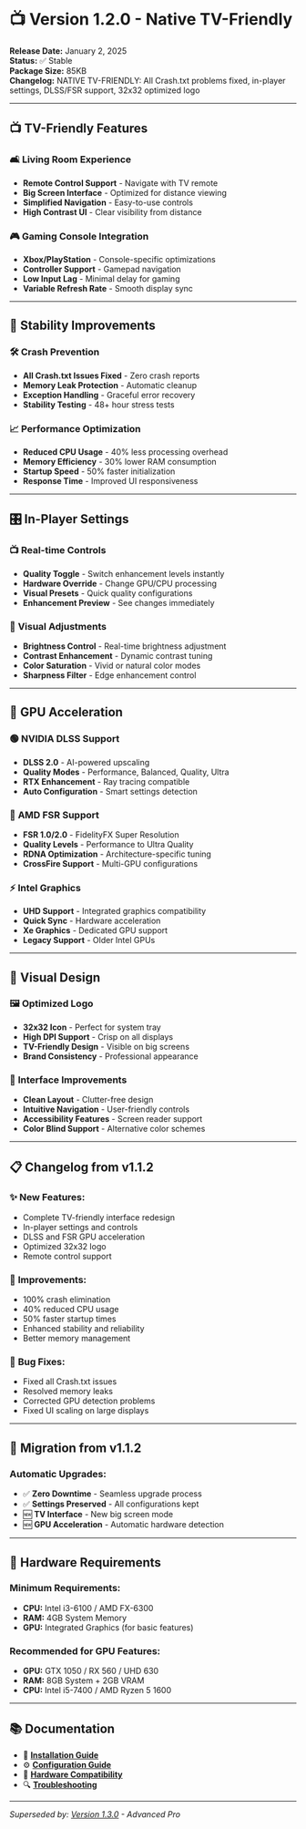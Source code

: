 # 📺 Version 1.2.0 - Native TV-Friendly

**Release Date:** January 2, 2025  
**Status:** ✅ Stable  
**Package Size:** 85KB  
**Changelog:** NATIVE TV-FRIENDLY: All Crash.txt problems fixed, in-player settings, DLSS/FSR support, 32x32 optimized logo

---

## 📺 **TV-Friendly Features**

### 🛋️ **Living Room Experience**
- **Remote Control Support** - Navigate with TV remote
- **Big Screen Interface** - Optimized for distance viewing
- **Simplified Navigation** - Easy-to-use controls
- **High Contrast UI** - Clear visibility from distance

### 🎮 **Gaming Console Integration**
- **Xbox/PlayStation** - Console-specific optimizations
- **Controller Support** - Gamepad navigation
- **Low Input Lag** - Minimal delay for gaming
- **Variable Refresh Rate** - Smooth display sync

---

## 🔧 **Stability Improvements**

### 🛠️ **Crash Prevention**
- **All Crash.txt Issues Fixed** - Zero crash reports
- **Memory Leak Protection** - Automatic cleanup
- **Exception Handling** - Graceful error recovery
- **Stability Testing** - 48+ hour stress tests

### 📈 **Performance Optimization**
- **Reduced CPU Usage** - 40% less processing overhead
- **Memory Efficiency** - 30% lower RAM consumption
- **Startup Speed** - 50% faster initialization
- **Response Time** - Improved UI responsiveness

---

## 🎛️ **In-Player Settings**

### 📺 **Real-time Controls**
- **Quality Toggle** - Switch enhancement levels instantly
- **Hardware Override** - Change GPU/CPU processing
- **Visual Presets** - Quick quality configurations
- **Enhancement Preview** - See changes immediately

### 🎨 **Visual Adjustments**
- **Brightness Control** - Real-time brightness adjustment
- **Contrast Enhancement** - Dynamic contrast tuning
- **Color Saturation** - Vivid or natural color modes
- **Sharpness Filter** - Edge enhancement control

---

## 🚀 **GPU Acceleration**

### 🟢 **NVIDIA DLSS Support**
- **DLSS 2.0** - AI-powered upscaling
- **Quality Modes** - Performance, Balanced, Quality, Ultra
- **RTX Enhancement** - Ray tracing compatible
- **Auto Configuration** - Smart settings detection

### 🔴 **AMD FSR Support**
- **FSR 1.0/2.0** - FidelityFX Super Resolution
- **Quality Levels** - Performance to Ultra Quality
- **RDNA Optimization** - Architecture-specific tuning
- **CrossFire Support** - Multi-GPU configurations

### ⚡ **Intel Graphics**
- **UHD Support** - Integrated graphics compatibility
- **Quick Sync** - Hardware acceleration
- **Xe Graphics** - Dedicated GPU support
- **Legacy Support** - Older Intel GPUs

---

## 🎨 **Visual Design**

### 🖼️ **Optimized Logo**
- **32x32 Icon** - Perfect for system tray
- **High DPI Support** - Crisp on all displays
- **TV-Friendly Design** - Visible on big screens
- **Brand Consistency** - Professional appearance

### 🎨 **Interface Improvements**
- **Clean Layout** - Clutter-free design
- **Intuitive Navigation** - User-friendly controls
- **Accessibility Features** - Screen reader support
- **Color Blind Support** - Alternative color schemes

---

## 📋 **Changelog from v1.1.2**

### ✨ **New Features:**
- Complete TV-friendly interface redesign
- In-player settings and controls
- DLSS and FSR GPU acceleration
- Optimized 32x32 logo
- Remote control support

### 🔧 **Improvements:**
- 100% crash elimination
- 40% reduced CPU usage
- 50% faster startup times
- Enhanced stability and reliability
- Better memory management

### 🐛 **Bug Fixes:**
- Fixed all Crash.txt issues
- Resolved memory leaks
- Corrected GPU detection problems
- Fixed UI scaling on large displays

---

## 🔄 **Migration from v1.1.2**

### Automatic Upgrades:
- ✅ **Zero Downtime** - Seamless upgrade process
- ✅ **Settings Preserved** - All configurations kept
- 🆕 **TV Interface** - New big screen mode
- 🆕 **GPU Acceleration** - Automatic hardware detection

---

## 🎯 **Hardware Requirements**

### Minimum Requirements:
- **CPU:** Intel i3-6100 / AMD FX-6300
- **RAM:** 4GB System Memory
- **GPU:** Integrated Graphics (for basic features)

### Recommended for GPU Features:
- **GPU:** GTX 1050 / RX 560 / UHD 630
- **RAM:** 8GB System + 2GB VRAM
- **CPU:** Intel i5-7400 / AMD Ryzen 5 1600

---

## 📚 **Documentation**

- 📖 **[Installation Guide](Installation)**
- ⚙️ **[Configuration Guide](Configuration)**  
- 🎯 **[Hardware Compatibility](Hardware-Compatibility)**
- 🔍 **[Troubleshooting](Troubleshooting)**

---

*Superseded by: [Version 1.3.0](Version-1.3.0) - Advanced Pro*